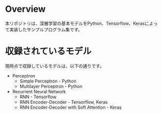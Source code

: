 # Overview
本リポジトリは、深層学習の基本モデルをPython、Tensorflow、Kerasによって実装したサンプルプログラム集です。

# 収録されているモデル
現時点で収録しているモデルは、以下の通りです。

  - Perceptron
    - Simple Perceptron - Python
    - Multilayer Perceptron - Python
  - Recurrent Neural Network
    - RNN - Tensorflow
    - RNN Encoder-Decoder - Tensorflow, Keras
    - RNN Encoder-Decoder with Soft Attention - Keras
